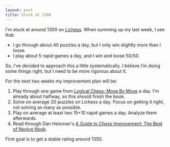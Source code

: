 ```yaml
---
layout: post
title: Stuck at 1300
---
```


I'm stuck at around 1300 on [Lichess](https://lichess.org/). When summing up my last week, I see that:

- I go through about 40 puzzles a day, but I only win slightly more than I loose.
- I play about 5 rapid games a day, and I win and loose 50/50.

So, I’ve decided to approach this a little systematically. I believe I’m doing some things right, but I need to be more rigorous about it. 

For the next two weeks my improvement plan will be:

1. Play through one game from [Logical Chess: Move By Move](https://www.amazon.com/dp/B08NQ1X176) a day. I’m already about halfway, so this should finish the book.
2. Solve on average 20 puzzles on Lichess a day. Focus on getting it right, not solving as many as possible. 
3. Play on average at least two 15+10 rapid games a day. Analyze them afterwards. 
4. Read through Dan Heisman's [A Guide to Chess Improvement: The Best of Novice Nook](https://www.amazon.com/dp/B004Z99LUM/).

First goal is to get a stable rating around 1350.